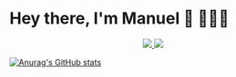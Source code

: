 

# Hey there, I'm Manuel 👋 👨🏻‍💻

<p align='center'>
  <a href="mailto:desole.manuel@gmail.com?subjetc=Hi, from Git Hub" target="_blank">
    <img src="https://img.shields.io/badge/Gmail-D14836?style=for-the-badge&logo=gmail&logoColor=white" />
  </a>
  <a href="https://www.linkedin.com/in/manueldesole/" target="_blank">
  <img src="https://img.shields.io/badge/LinkedIn-0A66C2?style=for-the-badge&logo=Linkedin&logoColor=white" />
  </a>
  
</p>



[![Anurag's GitHub stats](https://github-readme-stats.vercel.app/api?username=madnol)](https://github.com/anuraghazra/github-readme-stats)

